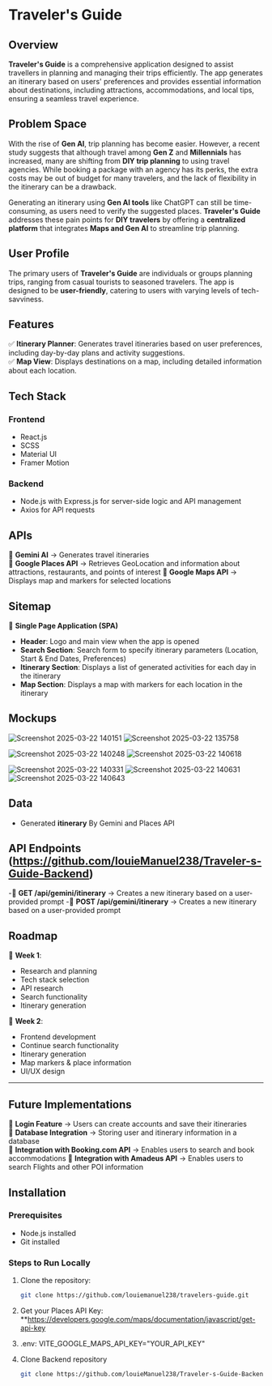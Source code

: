 # Traveler's Guide  

## Overview  

**Traveler's Guide** is a comprehensive application designed to assist travellers in planning and managing their trips efficiently. The app generates an itinerary based on users' preferences and provides essential information about destinations, including attractions, accommodations, and local tips, ensuring a seamless travel experience.  

## Problem Space  

With the rise of **Gen AI**, trip planning has become easier. However, a recent study suggests that although travel among **Gen Z** and **Millennials** has increased, many are shifting from **DIY trip planning** to using travel agencies. While booking a package with an agency has its perks, the extra costs may be out of budget for many travelers, and the lack of flexibility in the itinerary can be a drawback.  

Generating an itinerary using **Gen AI tools** like ChatGPT can still be time-consuming, as users need to verify the suggested places. **Traveler's Guide** addresses these pain points for **DIY travelers** by offering a **centralized platform** that integrates **Maps and Gen AI** to streamline trip planning.  

## User Profile  

The primary users of **Traveler's Guide** are individuals or groups planning trips, ranging from casual tourists to seasoned travelers. The app is designed to be **user-friendly**, catering to users with varying levels of tech-savviness.  

## Features  

✅ **Itinerary Planner**: Generates travel itineraries based on user preferences, including day-by-day plans and activity suggestions.  
✅ **Map View**: Displays destinations on a map, including detailed information about each location.  

## Tech Stack  

### Frontend  
- React.js  
- SCSS  
- Material UI  
- Framer Motion  

### Backend 
- Node.js with Express.js for server-side logic and API management  
- Axios for API requests 

## APIs  

🔹 **Gemini AI** → Generates travel itineraries  
🔹 **Google Places API** → Retrieves GeoLocation and information about attractions, restaurants, and points of interest
🔹 **Google Maps API** → Displays map and markers for selected locations  

## Sitemap  

📌 **Single Page Application (SPA)**  

- **Header**: Logo and main view when the app is opened  
- **Search Section**: Search form to specify itinerary parameters (Location, Start & End Dates, Preferences)    
- **Itinerary Section**: Displays a list of generated activities for each day in the itinerary  
- **Map Section**: Displays a map with markers for each location in the itinerary  

## Mockups  

![Screenshot 2025-03-22 140151](https://github.com/user-attachments/assets/57b2f563-199a-4029-98d0-7d0da843b629)
![Screenshot 2025-03-22 135758](https://github.com/user-attachments/assets/e77be692-2acc-430b-b77e-580f7183c410)


![Screenshot 2025-03-22 140248](https://github.com/user-attachments/assets/a8022856-778e-4fb7-9bd4-f0bff2cd816d)
![Screenshot 2025-03-22 140618](https://github.com/user-attachments/assets/3c2c5e5e-13f0-4d7c-b255-f7f0045a3478)


![Screenshot 2025-03-22 140331](https://github.com/user-attachments/assets/d1ec8f2f-e651-4f5a-92a3-6f003698b08c)
![Screenshot 2025-03-22 140631](https://github.com/user-attachments/assets/6c485ff4-7440-43d9-891b-f532f75d65fa)
![Screenshot 2025-03-22 140643](https://github.com/user-attachments/assets/fc076c38-b147-4f36-95c4-9d8d35280d41)

## Data  

- Generated **itinerary** By Gemini and Places API

## API Endpoints (https://github.com/louieManuel238/Traveler-s-Guide-Backend)  
-📌 **GET /api/gemini/itinerary** → Creates a new itinerary based on a user-provided prompt
-📌 **POST /api/gemini/itinerary** → Creates a new itinerary based on a user-provided prompt  

## Roadmap  

🚀 **Week 1**:  
- Research and planning  
- Tech stack selection  
- API research  
- Search functionality  
- Itinerary generation  

🚀 **Week 2**:  
- Frontend development  
- Continue search functionality  
- Itinerary generation  
- Map markers & place information  
- UI/UX design  

---

## Future Implementations  

🔹 **Login Feature** → Users can create accounts and save their itineraries   
🔹 **Database Integration** → Storing user and itinerary information in a database  
🔹 **Integration with Booking.com API** → Enables users to search and book accommodations 
🔹 **Integration with Amadeus API** → Enables users to search Flights and other POI information

## Installation  

### Prerequisites  
- Node.js installed  
- Git installed  

### Steps to Run Locally  

1. Clone the repository:  
   ```sh
   git clone https://github.com/louiemanuel238/travelers-guide.git

2. Get your Places API Key:
      **https://developers.google.com/maps/documentation/javascript/get-api-key
   
3. .env:
      VITE_GOOGLE_MAPS_API_KEY="YOUR_API_KEY"
   
5. Clone Backend repository
   ```sh
   git clone https://github.com/louieManuel238/Traveler-s-Guide-Backend.git
